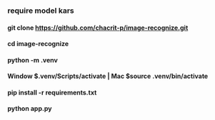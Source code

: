 ### require model kars

#### git clone https://github.com/chacrit-p/image-recognize.git
#### cd image-recognize
#### python -m .venv
#### Window $.venv/Scripts/activate | Mac $source .venv/bin/activate
#### pip install -r requirements.txt
#### python app.py
